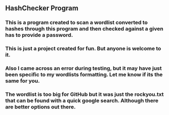 ## HashChecker Program

### This is a program created to scan a wordlist converted to hashes through this program and then checked against a given has to provide a password.

### This is just a project created for fun. But anyone is welcome to it. 

### Also I came across an error during testing, but it may have just been specific to my wordlists formatting. Let me know if its the same for you.

### The wordlist is too big for GitHub but it was just the rockyou.txt that can be found with a quick google search. Although there are better options out there.
